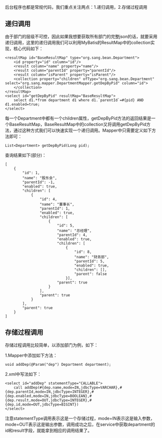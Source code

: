 后台程序也都是常规代码，我们重点关注两点：1.递归调用，2.存储过程调用

## 递归调用

由于部门的层级不可控，因此如果我想要获取所有部门的完整json的话，就要采用递归调用，这里的递归调用我们可以利用MyBatis的ResultMap中的collection实现，核心代码如下：  

```
<resultMap id="BaseResultMap" type="org.sang.bean.Department">
    <id property="id" column="id"/>
    <result column="name" property="name"/>
    <result column="parentId" property="parentId"/>
    <result column="isParent" property="isParent"/>
    <collection property="children" ofType="org.sang.bean.Department" select="org.sang.mapper.DepartmentMapper.getDepByPid" column="id">
    </collection>
</resultMap>
<select id="getDepByPid" resultMap="BaseResultMap">
    select d1.*from department d1 where d1.`parentId`=#{pid} AND d1.enabled=true;
</select>
```  

每一个Department中都有一个children属性，getDepByPid方法的返回结果是一个BaseResultMap，BaseResultMap中的collection又将调用getDepByPid方法，通过这种方式我们可以快速实现一个递归调用。Mapper中只需要定义如下方法即可：  

```
List<Department> getDepByPid(Long pid);
```  

查询结果如下(部分)：  

```
[
    {
        "id": 1,
        "name": "股东会",
        "parentId": -1,
        "enabled": true,
        "children": [
            {
                "id": 4,
                "name": "董事长",
                "parentId": 1,
                "enabled": true,
                "children": [
                    {
                        "id": 5,
                        "name": "总经理",
                        "parentId": 4,
                        "enabled": true,
                        "children": [
                            {
                                "id": 8,
                                "name": "财务部",
                                "parentId": 5,
                                "enabled": true,
                                "children": [],
                                "parent": false
                            }],
                        "parent": true
                    }
                ],
                "parent": true
            }
        ],
        "parent": true
    }
]
```  

## 存储过程调用

存储过程调用比较简单，以添加部门为例，如下：  

1.Mapper中添加如下方法：  

```
void addDep(@Param("dep") Department department);
```  

2.xml中写法如下：  

```
<select id="addDep" statementType="CALLABLE">
    call addDep(#{dep.name,mode=IN,jdbcType=VARCHAR},#{dep.parentId,mode=IN,jdbcType=INTEGER},#{dep.enabled,mode=IN,jdbcType=BOOLEAN},#{dep.result,mode=OUT,jdbcType=INTEGER},#{dep.id,mode=OUT,jdbcType=BIGINT})
</select>
```  

注意statementType调用表示这是一个存储过程，mode=IN表示这是输入参数，mode=OUT表示这是输出参数，调用成功之后，在service中获取department的id和result字段，就能拿到相应的调用结果了。  